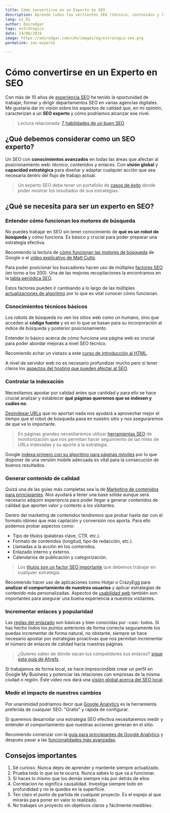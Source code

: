 ```yaml
---
title: Cómo convertirse en un Experto en SEO
description: Aprende todas las vertientes SEO (técnico, contenidos y linking) y domínalas como un experto
lang: es_ES
author: Emirodgar
tags: estrategico
date: 14/08/2019
image: https://emirodgar.com/cdn/images/og/estrategia-seo.png
permalink: seo-experto

---
```


# Cómo convertirse en un Experto en SEO

Con más de 10 años de [experiencia SEO](/experiencia-seo) he tenido la oportunidad de trabajar, formar y dirigir departamentos SEO en varias agencias digitales. Me gustaría dar mi visión sobre los aspectos de calidad que, en mi opinión, caracterizan a un **SEO experto** y cómo podríamos alcanzar ese nivel.

> Lectura relacionada: [7 habilidades de un buen SEO](https://emirodgar.com/habilidades-seo)


## ¿Qué debemos considerar como un SEO experto?

Un SEO con **conocimientos avanzados** en todas las áreas que afectan al posicionamiento web: técnico, contenidos y enlaces. Con **visión global** y **capacidad estratégica** para diseñar y adaptar cualquier acción que sea necesaria dentro del flujo de trabajo actual.

> Un experto SEO debe tener un portafolio de [casos de éxito](https://emirodgar.com/casos-exito-seo) donde poder mostrar los resultados de sus estrategias.

## ¿Qué se necesita para ser un experto en SEO?

### Entender cómo funcionan los motores de búsqueda

No puedes trabajar en SEO sin tener conocimiento de **qué es un robot de búsqueda** y cómo funciona. Es básico y crucial para poder preparar una estrategia efectiva.

Recomiendo la lectura de [cómo funcionan las motores de búsqueda](https://www.google.com/search/howsearchworks/) de Google o el [vídeo explicativo de Matt Cutts](https://www.youtube.com/watch?v=KyCYyoGusqs).

Para poder posicionar los buscadores hacen uso de múltiples [factores SEO](/factores-seo) (en torno a los 200). Una de las mejores recopilaciones la encontramos en la [tabla periódica SEO](https://searchengineland.com/seotable).

Estos factores pueden ir cambiando a lo largo de las múltiples [actualizaciones de algoritmo](https://emirodgar.com/cambio-algoritmo-google) por lo que es vital conocer cómo funcionan.

### Conocimientos técnicos básicos

Los robots de búsqueda no ven los sitios web como un humano, sino que acceden al **código fuente** y es en lo que se basan para su incorporación al índice de búsqueda y posterior posicionamiento.

Entender lo básico acerca de cómo funciona una página web es crucial para poder abordar mejoras a nivel SEO técnico.

Recomiendo echar un vistazo a este [curso de introducción al HTML](https://www.codecademy.com/learn/learn-html). 

A nivel de servidor web no es necesario profundizar mucho pero sí tener claros los [aspectos del hosting que pueden afectar al SEO](https://emirodgar.com/hosting-seo).

###  Controlar la indexación

Necesitamos apostar por calidad antes que cantidad y para ello se hace crucial analizar y establecer **qué páginas queremos que se indexen y cuáles no**.

[Desindexar URLs](https://emirodgar.com/eliminar-url-google) que no aportan nada nos ayudará a aprovechar mejor el tiempo que el robot de búsqueda pasa en nuestro sitio y nos aseguraremos de que ve lo importante.

> En páginas grandes necesitaremos utilizar [herramientas SEO](https://emirodgar.com/herramientas-seo-gratis) de monitorización que nos permitan hacer seguimiento de las miles de URLs indexadas y su aporte a la estrategia.

Google [indexa primero con su algoritmo para páginas móviles](https://developers.google.com/search/mobile-sites/mobile-first-indexing) por lo que disponer de una versión mobile adecuada es vital para la consecución de buenos resultados.


###  Generar contenido de calidad

Quizá una de las guías más completas sea la de [Marketing de contenidos para principiantes](https://moz.com/beginners-guide-to-content-marketing). Nos ayudará a tener una base sólida aunque será necesario adquirir experiencia para poder llegar a generar contenidos de calidad que aporten valor y contexto a los visitantes.

Dentro del marketing de contenidos tendremos que probar hasta dar con el formato idóneo que más captación y conversión nos aporta. Para ello podemos probar aspectos como:

 - Tipo de títulos (palabras clave, CTR, etc.).
 - Formato de contenidos (longitud, tipo de redacción, etc.).
 - Llamadas a la acción en los contenidos.
 - Enlazado interno y externo.
 - Calendarios de publicación y categorización.

> Los [títulos son un factor SEO importante](https://emirodgar.com/titulos-descripciones-seo) que debemos trabajar en cualquier estrategia.

Recomiendo hacer uso de aplicaciones como Hotjar o CrazyEgg para **analizar el comportamiento de nuestros usuarios** y aplicar estrategias de contenido más personalizadas. Aspectos de [usabilidad web](https://goodui.org/) también son importantes para asegurar una buena experiencia a nuestros visitantes.

### Incrementar enlaces y popularidad

Las [reglas del enlazado](https://moz.com/blog/rules-of-link-building) son básicas y bien conocidas por -casi- todos. Si has hecho todos los puntos anteriores de forma correcta seguramente los puedas incrementar de forma natural, no obstante, siempre se hace necesario apostar por estrategias proactivas que nos permitan incrementar el número de enlaces de calidad hacia nuestras páginas.

>¿Quieres saber de dónde sacan tus competidores sus enlaces? [sigue esta guía de Ahrefs](https://ahrefs.com/blog/the-ultimate-guide-to-reverse-engineering-your-competitors-backlinks/).

Si trabajamos de forma local, se hace imprescindible crear un perfil en Google My Business y potenciar las relaciones con empresas de la misma ciudad o región. Éste vídeo nos dará una [visión global acerca del SEO local](https://www.youtube.com/watch?v=pQSVsHvpTTA).



###  Medir el impacto de nuestros cambios

Por unanimidad podríamos decir que [Google Analytics](https://analytics.google.com/analytics/web/) es la herramienta preferida de cualquier SEO. "Gratis" y rápida de configurar.

Si queremos desarrollar una estrategia SEO efectiva necesitaremos medir y entender el comportamiento que nuestras acciones generan en el sitio.

Recomiendo comenzar con la [guía para principiantes de Google Analytics](https://www.youtube.com/watch?v=P3V01bDbIR0) y después pasar a las [funcionalidades más avanzadas](https://analytics.google.com/analytics/academy/course/7).

## Consejos importantes

 1. Sé curioso. Nunca dejes de aprender y mantente siempre actualizado.
 2. Prueba todo lo que se te ocurra. Nunca sabes lo que va a funcionar. 
 3. Si haces lo mismo que los demás siempre irás por detrás de ellos
 4. Correlacion no significa causalidad. Investiga siempre todo en profundidad y no te quedes en la superficie. 
 6. Ten claro el punto de partida de cualquier proyecto. Es el espejo al que mirarás para poner en valor lo realizado.
 7. No trabajes un proyecto sin objetivos claros y fácilmente medibles.

<!--stackedit_data:
eyJoaXN0b3J5IjpbLTExNDYzNTc5MzYsMTU1MDQ4NjQ5MF19
-->